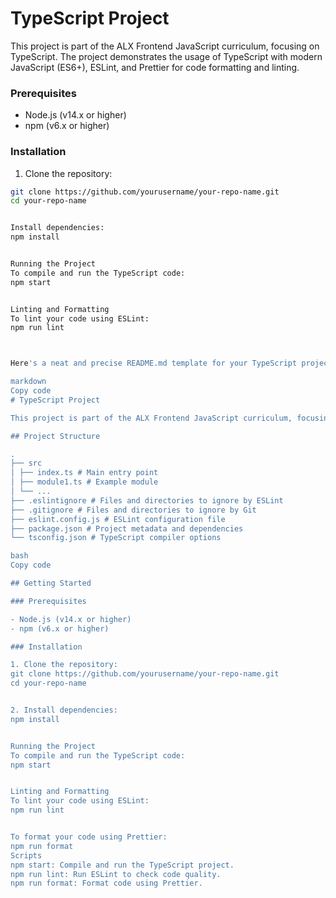# TypeScript Project

This project is part of the ALX Frontend JavaScript curriculum, focusing on TypeScript. The project demonstrates the usage of TypeScript with modern JavaScript (ES6+), ESLint, and Prettier for code formatting and linting.


### Prerequisites

- Node.js (v14.x or higher)
- npm (v6.x or higher)

### Installation

1. Clone the repository:

```bash
git clone https://github.com/yourusername/your-repo-name.git
cd your-repo-name


Install dependencies:
npm install


Running the Project
To compile and run the TypeScript code:
npm start


Linting and Formatting
To lint your code using ESLint:
npm run lint



Here's a neat and precise README.md template for your TypeScript project:

markdown
Copy code
# TypeScript Project

This project is part of the ALX Frontend JavaScript curriculum, focusing on TypeScript. The project demonstrates the usage of TypeScript with modern JavaScript (ES6+), ESLint, and Prettier for code formatting and linting.

## Project Structure

.
├── src
│ ├── index.ts # Main entry point
│ ├── module1.ts # Example module
│ └── ...
├── .eslintignore # Files and directories to ignore by ESLint
├── .gitignore # Files and directories to ignore by Git
├── eslint.config.js # ESLint configuration file
├── package.json # Project metadata and dependencies
└── tsconfig.json # TypeScript compiler options

bash
Copy code

## Getting Started

### Prerequisites

- Node.js (v14.x or higher)
- npm (v6.x or higher)

### Installation

1. Clone the repository:
git clone https://github.com/yourusername/your-repo-name.git
cd your-repo-name


2. Install dependencies:
npm install


Running the Project
To compile and run the TypeScript code:
npm start


Linting and Formatting
To lint your code using ESLint:
npm run lint


To format your code using Prettier:
npm run format
Scripts
npm start: Compile and run the TypeScript project.
npm run lint: Run ESLint to check code quality.
npm run format: Format code using Prettier.